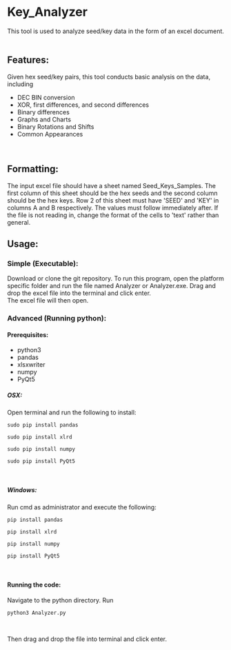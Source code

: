 # Key_Analyzer
This tool is used to analyze seed/key data in the form of an excel document.</br></br>

## Features:</br>
Given hex seed/key pairs, this tool conducts basic analysis on the data, including</br>
<ul>
<li>DEC BIN conversion
<li>XOR, first differences, and second differences
<li>Binary differences
<li>Graphs and Charts
<li>Binary Rotations and Shifts
<li>Common Appearances</ul></br>

## Formatting: </br>
The input excel file should have a sheet named Seed_Keys_Samples. The first column of this sheet should be the hex seeds and the second column should be the hex keys. Row 2 of this sheet must have 'SEED' and 'KEY' in columns A and B respectively. The values must follow immediately after. If the file is not reading in, change the format of the cells to 'text' rather than general.

## Usage:</br>

### Simple (Executable):</br>
Download or clone the git repository. To run this program, open the platform specific folder and run the file named Analyzer or Analyzer.exe. Drag and drop the excel file into the terminal and click enter.</br>
The excel file will then open.

### Advanced (Running python):</br>

#### Prerequisites: </br>
<ul>
<li>python3
<li>pandas 
<li>xlsxwriter 
<li>numpy
<li>PyQt5
</ul>

##### OSX:
Open terminal and run the following to install:</br>
<pre><code>sudo pip install pandas
</code></pre>
<pre><code>sudo pip install xlrd
</code></pre></ul>
<pre><code>sudo pip install numpy
</code></pre></ul>
<pre><code>sudo pip install PyQt5
</code></pre></ul></br>

##### Windows:
Run cmd as administrator and execute the following:</br>
<pre><code>pip install pandas
</code></pre>
<pre><code>pip install xlrd
</code></pre></ul>
<pre><code>pip install numpy
</code></pre></ul>
<pre><code>pip install PyQt5
</code></pre></ul></br>

#### Running the code:</br>
Navigate to the python directory. Run 
<pre><code>python3 Analyzer.py
</code></pre></ul></br>
Then drag and drop the file into terminal and click enter.
